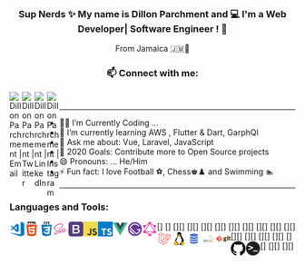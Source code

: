 <h3 align="center">Sup Nerds ✨ My name is Dillon Parchment and 💻  I'm a Web Developer| Software Engineer ! 👋</h3>
<p align="center"> From Jamaica 🇯🇲🌴</p>

<h3 align="center"> 📫 Connect with me:</h3>

<p align="center">

[<img align="left" alt="Dillon Parchment | Email" width="22px" src="https://cdn.jsdelivr.net/npm/simple-icons@3.4.0/icons/gmail.svg" />][gmail]
[<img align="left" alt="Dillon Parchment | Twitter" width="22px" src="https://cdn.jsdelivr.net/npm/simple-icons@v3/icons/twitter.svg" />][twitter]
[<img align="left" alt="Dillon Parchment | LinkedIn" width="22px" src="https://cdn.jsdelivr.net/npm/simple-icons@v3/icons/linkedin.svg" />][linkedin]
[<img align="left" alt="Dillon Parchment | Instagram" width="22px" src="https://cdn.jsdelivr.net/npm/simple-icons@v3/icons/instagram.svg" />][instagram]
</p>

<br />

---
- 👨‍💻 I’m Currently Coding ... 
- 🌱 I’m currently learning AWS , Flutter & Dart, GarphQl
- 💬 Ask me about: Vue, Laravel, JavaScript
- 🥅 2020 Goals: Contribute more to Open Source projects
- 😄 Pronouns: ... He/Him
- ⚡ Fun fact: I love Football ⚽, Chess♚♟️ and Swimming 🏊‍
---

### Languages and Tools:

[<img align="left" alt="Visual Studio Code" width="26px" src="https://raw.githubusercontent.com/github/explore/80688e429a7d4ef2fca1e82350fe8e3517d3494d/topics/visual-studio-code/visual-studio-code.png" />] []
[<img align="left" alt="HTML5" width="26px" src="https://raw.githubusercontent.com/github/explore/80688e429a7d4ef2fca1e82350fe8e3517d3494d/topics/html/html.png" />][]
[<img align="left" alt="CSS3" width="26px" src="https://raw.githubusercontent.com/github/explore/80688e429a7d4ef2fca1e82350fe8e3517d3494d/topics/css/css.png" />][]
[<img align="left" alt="Sass" width="26px" src="https://raw.githubusercontent.com/github/explore/80688e429a7d4ef2fca1e82350fe8e3517d3494d/topics/sass/sass.png" />][]
[<img align="left" alt="Bootstrap" width="26px" src="https://raw.githubusercontent.com/github/explore/80688e429a7d4ef2fca1e82350fe8e3517d3494d/topics/bootstrap/bootstrap.png" />][]
[<img align="left" alt="JavaScript" width="26px" src="https://raw.githubusercontent.com/github/explore/80688e429a7d4ef2fca1e82350fe8e3517d3494d/topics/javascript/javascript.png" />][]
[<img align="left" alt="TypeScript" width="26px" src="https://raw.githubusercontent.com/github/explore/80688e429a7d4ef2fca1e82350fe8e3517d3494d/topics/typescript/typescript.png" />][]
[<img align="left" alt="Vue" width="26px" src="https://raw.githubusercontent.com/github/explore/80688e429a7d4ef2fca1e82350fe8e3517d3494d/topics/vue/vue.png" />][]
[<img align="left" alt="Gatsby" width="26px" src="https://raw.githubusercontent.com/github/explore/e94815998e4e0713912fed477a1f346ec04c3da2/topics/gatsby/gatsby.png" />][]
[<img align="left" alt="GraphQL" width="26px" src="https://raw.githubusercontent.com/github/explore/80688e429a7d4ef2fca1e82350fe8e3517d3494d/topics/graphql/graphql.png" />][]
[<img align="left" alt="laravel" width="26px" src="https://raw.githubusercontent.com/github/explore/80688e429a7d4ef2fca1e82350fe8e3517d3494d/topics/laravel/laravel.png" />][]
[<img align="left" alt="Linux" width="26px" src="https://raw.githubusercontent.com/github/explore/361e2821e2dea67711cde99c9c40ed357061cf27/topics/linux/linux.png" />][]
[<img align="left" alt="SQL" width="26px" src="https://raw.githubusercontent.com/github/explore/80688e429a7d4ef2fca1e82350fe8e3517d3494d/topics/sql/sql.png" />][]
[<img align="left" alt="MySQL" width="26px" src="https://raw.githubusercontent.com/github/explore/80688e429a7d4ef2fca1e82350fe8e3517d3494d/topics/mysql/mysql.png" />][]
[<img align="left" alt="Git" width="26px" src="https://raw.githubusercontent.com/github/explore/80688e429a7d4ef2fca1e82350fe8e3517d3494d/topics/git/git.png" />][]
[<img align="left" alt="GitHub" width="26px" src="https://raw.githubusercontent.com/github/explore/78df643247d429f6cc873026c0622819ad797942/topics/github/github.png" />][]
[<img align="left" alt="Terminal" width="26px" src="https://raw.githubusercontent.com/github/explore/80688e429a7d4ef2fca1e82350fe8e3517d3494d/topics/terminal/terminal.png" />][]

<br />

[gmail]:  Parchie876ix@gmail.com
[twitter]: https://twitter.com/parchie876ix
[instagram]: https://www.instagram.com/parchie876
[linkedin]: https://www.linkedin.com/in/dillonparchment